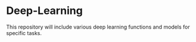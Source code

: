 # Deep-Learning

This repository will include various deep learning functions and models for specific tasks.

